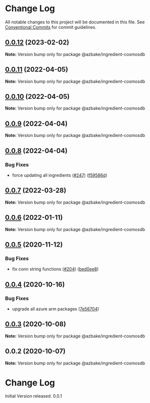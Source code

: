 # Change Log

All notable changes to this project will be documented in this file.
See [Conventional Commits](https://conventionalcommits.org) for commit guidelines.

## [0.0.12](https://github.com/HomecareHomebase/azure-bake/compare/@azbake/ingredient-cosmosdb@0.0.11...@azbake/ingredient-cosmosdb@0.0.12) (2023-02-02)

**Note:** Version bump only for package @azbake/ingredient-cosmosdb





## [0.0.11](https://github.com/HomecareHomebase/azure-bake/compare/@azbake/ingredient-cosmosdb@0.0.10...@azbake/ingredient-cosmosdb@0.0.11) (2022-04-05)

**Note:** Version bump only for package @azbake/ingredient-cosmosdb





## [0.0.10](https://github.com/HomecareHomebase/azure-bake/compare/@azbake/ingredient-cosmosdb@0.0.9...@azbake/ingredient-cosmosdb@0.0.10) (2022-04-05)

**Note:** Version bump only for package @azbake/ingredient-cosmosdb





## [0.0.9](https://github.com/HomecareHomebase/azure-bake/compare/@azbake/ingredient-cosmosdb@0.0.8...@azbake/ingredient-cosmosdb@0.0.9) (2022-04-04)

**Note:** Version bump only for package @azbake/ingredient-cosmosdb





## [0.0.8](https://github.com/HomecareHomebase/azure-bake/compare/@azbake/ingredient-cosmosdb@0.0.7...@azbake/ingredient-cosmosdb@0.0.8) (2022-04-04)


### Bug Fixes

* force updating all ingredients ([#247](https://github.com/HomecareHomebase/azure-bake/issues/247)) ([f59586d](https://github.com/HomecareHomebase/azure-bake/commit/f59586d8b364860cc4b30059feb9a56d2cc329a0))





## [0.0.7](https://github.com/HomecareHomebase/azure-bake/compare/@azbake/ingredient-cosmosdb@0.0.6...@azbake/ingredient-cosmosdb@0.0.7) (2022-03-28)

**Note:** Version bump only for package @azbake/ingredient-cosmosdb





## [0.0.6](https://github.com/HomecareHomebase/azure-bake/compare/@azbake/ingredient-cosmosdb@0.0.5...@azbake/ingredient-cosmosdb@0.0.6) (2022-01-11)

**Note:** Version bump only for package @azbake/ingredient-cosmosdb





## [0.0.5](https://github.com/HomecareHomebase/azure-bake/compare/@azbake/ingredient-cosmosdb@0.0.4...@azbake/ingredient-cosmosdb@0.0.5) (2020-11-12)


### Bug Fixes

* fix conn string functions ([#204](https://github.com/HomecareHomebase/azure-bake/issues/204)) ([bed0ee8](https://github.com/HomecareHomebase/azure-bake/commit/bed0ee8))





## [0.0.4](https://github.com/HomecareHomebase/azure-bake/compare/@azbake/ingredient-cosmosdb@0.0.3...@azbake/ingredient-cosmosdb@0.0.4) (2020-10-16)


### Bug Fixes

* upgrade all azure arm packages ([7e56704](https://github.com/HomecareHomebase/azure-bake/commit/7e56704))





## [0.0.3](https://github.com/HomecareHomebase/azure-bake/compare/@azbake/ingredient-cosmosdb@0.0.2...@azbake/ingredient-cosmosdb@0.0.3) (2020-10-08)

**Note:** Version bump only for package @azbake/ingredient-cosmosdb





## 0.0.2 (2020-10-07)

**Note:** Version bump only for package @azbake/ingredient-cosmosdb





# Change Log

 Initial Version released. 0.0.1
